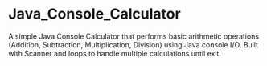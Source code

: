 # Java_Console_Calculator
A simple Java Console Calculator that performs basic arithmetic operations (Addition, Subtraction, Multiplication, Division) using Java console I/O. Built with Scanner and loops to handle multiple calculations until exit.
